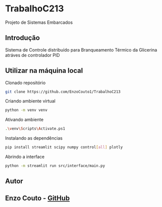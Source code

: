 # TrabalhoC213
Projeto de Sistemas Embarcados

## Introdução

Sistema de Controle distribuído para Branqueamento Térmico da Glicerina atráves de controlador PID

## Utilizar na máquina local

Clonado repositório
```bash
git clone https://github.com/EnzoCouto1/TrabalhoC213
```
Criando ambiente virtual

```bash
python -m venv venv
```

Ativando ambiente
```bash
.\venv\Scripts\Activate.ps1
```

Instalando as dependências 
```bash
pip install streamlit scipy numpy control[all] plotly
```

Abrindo a interface
```bash
python -m streamlit run src/interface/main.py
```

## Autor

## Enzo Couto - [GitHub](https://github.com/EnzoCouto1)



